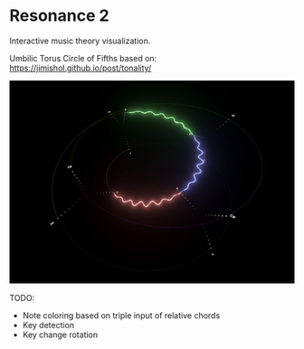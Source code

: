 # Resonance 2

Interactive music theory visualization.

Umbilic Torus Circle of Fifths based on:
https://jimishol.github.io/post/tonality/

![plot](./preview.png)  

TODO:  
- Note coloring based on triple input of relative chords  
- Key detection  
- Key change rotation  